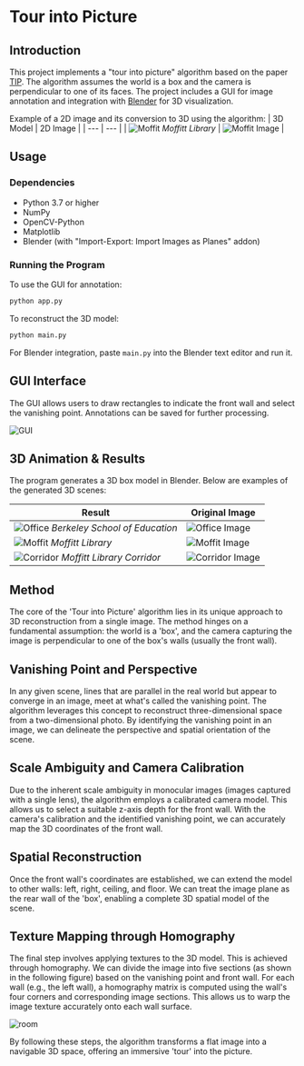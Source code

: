 # Tour into Picture

## Introduction

This project implements a "tour into picture" algorithm based on the paper [TIP](http://graphics.cs.cmu.edu/courses/15-463/2011_fall/Papers/TIP.pdf). The algorithm assumes the world is a box and the camera is perpendicular to one of its faces. The project includes a GUI for image annotation and integration with [Blender](https://www.blender.org/) for 3D visualization.

Example of a 2D image and its conversion to 3D using the algorithm:
| 3D Model | 2D Image |
| --- | --- |
| ![Moffit](result/moffit.gif) *Moffitt Library* | ![Moffit Image](data/moffit.jpg) |

## Usage

### Dependencies

- Python 3.7 or higher
- NumPy
- OpenCV-Python
- Matplotlib
- Blender (with "Import-Export: Import Images as Planes" addon)

### Running the Program

To use the GUI for annotation:
```bash
python app.py
```

To reconstruct the 3D model:
```bash
python main.py
```

For Blender integration, paste `main.py` into the Blender text editor and run it.

## GUI Interface

The GUI allows users to draw rectangles to indicate the front wall and select the vanishing point. Annotations can be saved for further processing. 

![GUI](images/gui.png)


## 3D Animation & Results

The program generates a 3D box model in Blender. Below are examples of the generated 3D scenes:

| Result | Original Image |
| --- | --- |
| ![Office](result/office.gif) *Berkeley School of Education* | ![Office Image](data/office.jpg) |
| ![Moffit](result/moffit.gif) *Moffitt Library* | ![Moffit Image](data/moffit.jpg) |
| ![Corridor](result/corridor.gif) *Moffitt Library Corridor* | ![Corridor Image](data/corridor.jpg) |

## Method

The core of the 'Tour into Picture' algorithm lies in its unique approach to 3D reconstruction from a single image. The method hinges on a fundamental assumption: the world is a 'box', and the camera capturing the image is perpendicular to one of the box's walls (usually the front wall).

## Vanishing Point and Perspective

In any given scene, lines that are parallel in the real world but appear to converge in an image, meet at what's called the vanishing point. The algorithm leverages this concept to reconstruct three-dimensional space from a two-dimensional photo. By identifying the vanishing point in an image, we can delineate the perspective and spatial orientation of the scene.

## Scale Ambiguity and Camera Calibration

Due to the inherent scale ambiguity in monocular images (images captured with a single lens), the algorithm employs a calibrated camera model. This allows us to select a suitable z-axis depth for the front wall. With the camera's calibration and the identified vanishing point, we can accurately map the 3D coordinates of the front wall.

## Spatial Reconstruction

Once the front wall's coordinates are established, we can extend the model to other walls: left, right, ceiling, and floor. We can treat the image plane as the rear wall of the 'box', enabling a complete 3D spatial model of the scene.

## Texture Mapping through Homography

The final step involves applying textures to the 3D model. This is achieved through homography. We can divide the image into five sections (as shown in the following figure) based on the vanishing point and front wall. For each wall (e.g., the left wall), a homography matrix is computed using the wall's four corners and corresponding image sections. This allows us to warp the image texture accurately onto each wall surface.

![room](data/room.jpg)

By following these steps, the algorithm transforms a flat image into a navigable 3D space, offering an immersive 'tour' into the picture.